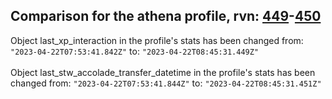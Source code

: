 ## Comparison for the athena profile, rvn: [449](https://github.com/PRO100KatYT/FortniteProfileRevisions/tree/main/profiles/athena/449%20athena.json)-[450](https://github.com/PRO100KatYT/FortniteProfileRevisions/tree/main/profiles/athena/450%20athena.json)

Object last_xp_interaction in the profile's stats has been changed from: `"2023-04-22T07:53:41.842Z"` to: `"2023-04-22T08:45:31.449Z"`
<br><br>
Object last_stw_accolade_transfer_datetime in the profile's stats has been changed from: `"2023-04-22T07:53:41.844Z"` to: `"2023-04-22T08:45:31.451Z"`
<br><br>
